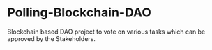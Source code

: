 # Polling-Blockchain-DAO
Blockchain based DAO project to vote on various tasks which can be approved by the Stakeholders.
